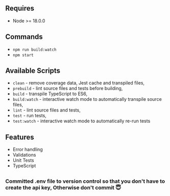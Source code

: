## Requires

- Node >= 18.0.0

## Commands

- ```npm run build:watch```
- ```npm start```

## Available Scripts

- `clean` - remove coverage data, Jest cache and transpiled files,
- `prebuild` - lint source files and tests before building,
- `build` - transpile TypeScript to ES6,
- `build:watch` - interactive watch mode to automatically transpile source files,
- `lint` - lint source files and tests,
- `test` - run tests,
- `test:watch` - interactive watch mode to automatically re-run tests

## Features

- Error handling
- Validations
- Unit Tests
- TypeScript

##

### Committed .env file  to version control so that you don't have to create the api key, Otherwise don't commit  😇
